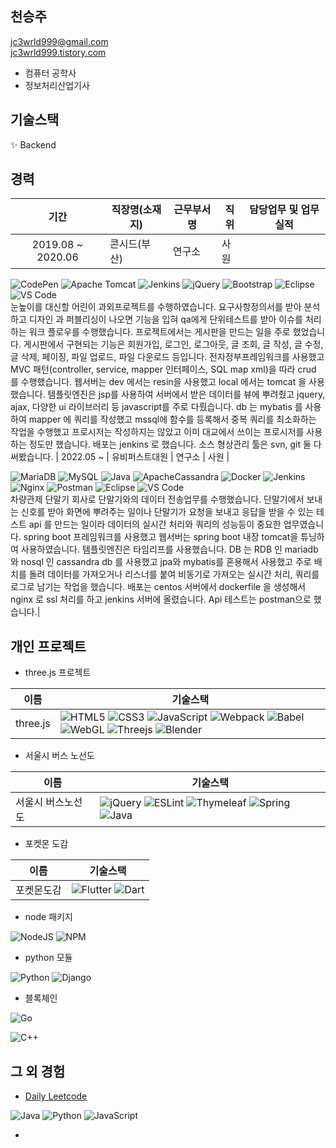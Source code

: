 ## 천승주

<!--
**jc3wrld999/jc3wrld999** is a ✨ _special_ ✨ repository because its `README.md` (this file) appears on your GitHub profile.

Here are some ideas to get you started:

- 🔭 I’m currently working on ...
- 🌱 I’m currently learning ...
- 👯 I’m looking to collaborate on ...
- 🤔 I’m looking for help with ...
- 💬 Ask me about ...
- 📫 How to reach me: ...
- 😄 Pronouns: ...
- ⚡ Fun fact: ...
-->

<a href="mailto:jc3wrld999@gmail.com">jc3wrld999@gmail.com</a> <br/>
[jc3wrld999.tistory.com](https://jc3wrld999.tistory.com/)


- 컴퓨터 공학사
- 정보처리산업기사

## 기술스택

✨ Backend

## 경력


| **기간** | **직장명(소재지)** | **근무부서명** | **직위** | **담당업무 및 업무실적** |
| :----: | --- | --- | --- | --- |
| 2019.08 ~ 2020.06 | 콘시드(부산) | 연구소 | 사원 | 
![CodePen](https://img.shields.io/badge/Codepen-000000?style=flat-square&logo=codepen&logoColor=white) ![Apache Tomcat](https://img.shields.io/badge/apache%20tomcat-%23F8DC75.svg?style=flat-square&logo=apache-tomcat&logoColor=black) ![Jenkins](https://img.shields.io/badge/jenkins-%232C5263.svg?style=flat-square&logo=jenkins&logoColor=white) ![jQuery](https://img.shields.io/badge/jquery-%230769AD.svg?style=flat-square&logo=jquery&logoColor=white) ![Bootstrap](https://img.shields.io/badge/bootstrap-%23563D7C.svg?style=flat-square&logo=bootstrap&logoColor=white) ![Eclipse](https://img.shields.io/badge/Eclipse-FE7A16.svg?style=flat-square&logo=Eclipse&logoColor=white) ![VS Code](https://img.shields.io/badge/Visual%20Studio%20Code-0078d7.svg?style=flat-square&logo=visual-studio-code&logoColor=white) <br/>
눈높이를 대신할 어린이 과외프로젝트를 수행하였습니다. 요구사항정의서를 받아 분석하고 디자인 과 퍼블리싱이 나오면 기능을 입혀 qa에게 단위테스트를 받아 이슈를 처리하는 워크 플로우를 수행했습니다. 프로젝트에서는 게시판을 만드는 일을 주로 했었습니다. 게시판에서 구현되는 기능은 회원가입, 로그인, 로그아웃, 글 조회, 글 작성, 글 수정, 글 삭제, 페이징, 파일 업로드, 파일 다운로드 등입니다. 전자정부프레임워크를 사용했고 MVC 패턴(controller, service, mapper 인터페이스, SQL map xml)을 따라 crud 를 수행했습니다. 웹서버는 dev 에서는 resin을 사용했고 local 에서는 tomcat 을 사용했습니다. 템플릿엔진은 jsp를 사용하여 서버에서 받은 데이터를 뷰에 뿌려줬고 jquery, ajax, 다양한 ui 라이브러리 등 javascript를 주로 다뤘습니다. db 는 mybatis 를 사용하여 mapper 에 쿼리를 작성했고 mssql에 함수를 등록해서 중복 쿼리를 최소화하는 작업을 수행했고 프로시저는 작성하지는 않았고 이미 대교에서 쓰이는 프로시저를 사용하는 정도만 했습니다. 배포는 jenkins 로 했습니다. 소스 형상관리 툴은 svn, git 둘 다 써봤습니다.
| 2022.05 ~ | 유비퍼스트대원 | 연구소 | 사원 | 

![MariaDB](https://img.shields.io/badge/MariaDB-003545?style=flat-square&logo=mariadb&logoColor=white) ![MySQL](https://img.shields.io/badge/mysql-%2300f.svg?style=flat-square&logo=mysql&logoColor=white) ![Java](https://img.shields.io/badge/java-%23ED8B00.svg?style=flat-square&logo=java&logoColor=white) ![ApacheCassandra](https://img.shields.io/badge/cassandra-%231287B1.svg?style=flat-square&logo=apache-cassandra&logoColor=white) ![Docker](https://img.shields.io/badge/docker-%230db7ed.svg?style=flat-square&logo=docker&logoColor=white) ![Jenkins](https://img.shields.io/badge/jenkins-%232C5263.svg?style=flat-square&&logo=jenkins&logoColor=white) ![Nginx](https://img.shields.io/badge/nginx-%23009639.svg?style=flat-square&logo=nginx&logoColor=white) ![Postman](https://img.shields.io/badge/Postman-FF6C37?style=flat-square&logo=postman&logoColor=white) ![Eclipse](https://img.shields.io/badge/Eclipse-FE7A16.svg?style=flat-square&logo=Eclipse&logoColor=white) ![VS Code](https://img.shields.io/badge/Visual%20Studio%20Code-0078d7.svg?style=flat-square&logo=visual-studio-code&logoColor=white)<br/>
차량관제 단말기 회사로 단말기와의 데이터 전송업무를 수행했습니다. 단말기에서 보내는 신호를 받아 화면에 뿌려주는 일이나 단말기가 요청을 보내고 응답을 받을 수 있는 테스트 api 를 만드는 일이라 데이터의 실시간 처리와 쿼리의 성능등이 중요한 업무였습니다. spring boot 프레임워크를 사용했고 웹서버는 spring boot 내장 tomcat을 튜닝하여 사용하였습니다. 템플릿엔진은 타임리프를 사용했습니다. DB 는 RDB 인 mariadb 와 nosql 인 cassandra db 를 사용했고 jpa와 mybatis를 혼용해서 사용했고 주로 배치를 돌려 데이터를 가져오거나 리스너를 붙여 비동기로 가져오는 실시간 처리, 쿼리를 로그로 남기는 작업을 했습니다. 배포는 centos 서버에서 dockerfile 을 생성해서 nginx 로 ssl 처리를 하고 jenkins 서버에 올렸습니다. Api 테스트는 postman으로 했습니다.|


## 개인 프로젝트

- three.js 프로젝트

| **이름** | **기술스택** |
| --- | --- |
| three.js | ![HTML5](https://img.shields.io/badge/html5-%23E34F26.svg?style=flat-square&logo=html5&logoColor=white) ![CSS3](https://img.shields.io/badge/css3-%231572B6.svg?style=flat-square&logo=css3&logoColor=white) ![JavaScript](https://img.shields.io/badge/javascript-%23323330.svg?style=flat-square&logo=javascript&logoColor=%23F7DF1E) ![Webpack](https://img.shields.io/badge/webpack-%238DD6F9.svg?style=flat-square&logo=webpack&logoColor=black) ![Babel](https://img.shields.io/badge/Babel-F9DC3e?style=flat-square&logo=babel&logoColor=black) ![WebGL](https://img.shields.io/badge/WebGL-990000?style=style=flat-squarelogo=webgl&logoColor=white&style=for-the-badge) ![Threejs](https://img.shields.io/badge/threejs-black?style=flat-square&logo=three.js&logoColor=white)  ![Blender](https://img.shields.io/badge/blender-%23F5792A.svg?style=flat-square&logo=blender&logoColor=white) |

- 서울시 버스 노선도

| **이름** | **기술스택** |
| --- | --- |
| 서울시 버스노선도 | ![jQuery](https://img.shields.io/badge/jquery-%230769AD.svg?style=flat-square&logo=jquery&logoColor=white) ![ESLint](https://img.shields.io/badge/ESLint-4B3263?style=flat-square&logo=eslint&logoColor=white) ![Thymeleaf](https://img.shields.io/badge/Thymeleaf-%23005C0F.svg?style=flat-square&logo=Thymeleaf&logoColor=white) ![Spring](https://img.shields.io/badge/spring-%236DB33F.svg?style=flat-square&logo=spring&logoColor=white) ![Java](https://img.shields.io/badge/java-%23ED8B00.svg?style=flat-square&logo=java&logoColor=white) |

- 포켓몬 도감

| 이름 | 기술스택 |
| --- | --- |
| 포켓몬도감 | ![Flutter](https://img.shields.io/badge/Flutter-%2302569B.svg?style=flat-square&logo=Flutter&logoColor=white) ![Dart](https://img.shields.io/badge/dart-%230175C2.svg?style=flat-square&logo=dart&logoColor=white) |

- node 패키지

![NodeJS](https://img.shields.io/badge/node.js-6DA55F?style=flat-square&logo=node.js&logoColor=white) ![NPM](https://img.shields.io/badge/NPM-%23000000.svg?style=flat-square&logo=npm&logoColor=white)

- python 모듈

![Python](https://img.shields.io/badge/python-3670A0?style=flat-square&logo=python&logoColor=ffdd54) ![Django](https://img.shields.io/badge/django-%23092E20.svg?style=flat-square&logo=django&logoColor=white)


<!-- ![Java](https://img.shields.io/badge/java-%23ED8B00.svg?style=flat-square&logo=java&logoColor=white)


![RxJS](https://img.shields.io/badge/rxjs-%23B7178C.svg?style=flat-square&logo=reactivex&logoColor=white)

![React](https://img.shields.io/badge/react-%2320232a.svg?style=flat-square&logo=react&logoColor=%2361DAFB)


![TypeScript](https://img.shields.io/badge/typescript-%23007ACC.svg?style=flat-square&logo=typescript&logoColor=white) -->

- 블록체인

![Go](https://img.shields.io/badge/go-%2300ADD8.svg?style=flat-square&logo=go&logoColor=white)

![C++](https://img.shields.io/badge/c++-%2300599C.svg?style=flat-square&logo=c%2B%2B&logoColor=white) 

## 그 외 경험

- [Daily Leetcode](https://github.com/jc3wrld999/LeetCode)

![Java](https://img.shields.io/badge/java-%23ED8B00.svg?style=flat-square&logo=java&logoColor=white) ![Python](https://img.shields.io/badge/python-3670A0?style=flat-square&logo=python&logoColor=ffdd54) ![JavaScript](https://img.shields.io/badge/javascript-%23323330.svg?style=flat-square&logo=javascript&logoColor=%23F7DF1E)

- 








